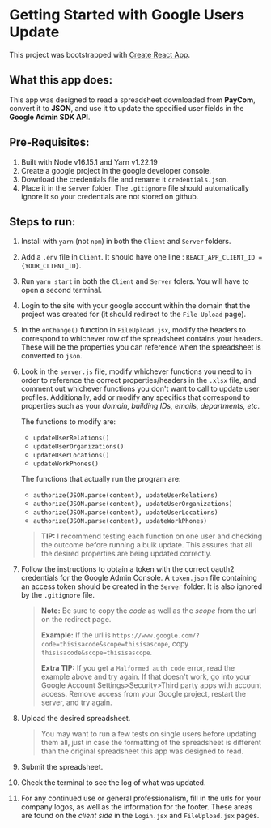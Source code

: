 # Getting Started with Google Users Update

This project was bootstrapped with [Create React App](https://github.com/facebook/create-react-app).

## What this app does:

This app was designed to read a spreadsheet downloaded from **PayCom**, convert it to **JSON**, and use it to update the specified user fields in the **Google Admin SDK API**. 

## Pre-Requisites:

1. Built with Node v16.15.1 and Yarn v1.22.19
2. Create a google project in the google developer console.
3. Download the credentials file and rename it `credentials.json`. 
4. Place it in the `Server` folder. The `.gitignore` file should automatically ignore it so your credentials are not stored on github.

## Steps to run:

1. Install with `yarn` (not `npm`) in both the `Client` and `Server` folders.
2. Add a `.env` file in `Client`. It should have one line : `REACT_APP_CLIENT_ID = {YOUR_CLIENT_ID}`.
3. Run `yarn start` in both the `Client` and `Server` folers. You will have to open a second terminal.
4. Login to the site with your google account within the domain that the project was created for (it should redirect to the `File Upload` page).
5. In the `onChange()` function in `FileUpload.jsx`, modify the headers to correspond to whichever row of the spreadsheet contains your headers. These will be the properties you can reference when the spreadsheet is converted to `json`.
6. Look in the `server.js` file, modify whichever functions you need to in order to reference the correct properties/headers in the `.xlsx` file, and comment out whichever functions you don't want to call to update user profiles. Additionally, add or modify any specifics that correspond to properties such as your *domain, building IDs, emails, departments, etc*.  

    The functions to modify are:
    - `updateUserRelations()`
    - `updateUserOrganizations()`
    - `updateUserLocations()`    
    - `updateWorkPhones()`

    The functions that actually run the program are:
    - `authorize(JSON.parse(content), updateUserRelations)`
    - `authorize(JSON.parse(content), updateUserOrganizations)`
    - `authorize(JSON.parse(content), updateUserLocations)`
    - `authorize(JSON.parse(content), updateWorkPhones)`

    >**TIP:** I recommend testing each function on one user and checking the outcome before running a bulk update. This assures that all the desired properties are being updated correctly. 

7. Follow the instructions to obtain a token with the correct oauth2 credentials for the Google Admin Console. A `token.json` file containing an access token should be created in the `Server` folder. It is also ignored by the `.gitignore` file.

    >**Note:** Be sure to copy the *code* as well as the *scope* from the url on the redirect page. <br>
    >
    >**Example:** If the url is `https://www.google.com/?code=thisisacode&scope=thisisascope`, copy `thisisacode&scope=thisisascope`. <br>
    >
    >**Extra TIP:** If you get a `Malformed auth code` error, read the example above and try again. If that doesn't work, go into your Google Account Settings>Security>Third party apps with account access. Remove access from your Google project, restart the server, and try again. 

8. Upload the desired spreadsheet.

    >You may want to run a few tests on single users before updating them all, just in case the formatting of the spreadsheet is different than the original spreadsheet this app was designed to read. 

9. Submit the spreadsheet.
10. Check the terminal to see the log of what was updated.
11. For any continued use or general professionalism, fill in the urls for your company logos, as well as the information for the footer. These areas are found on the *client side* in the `Login.jsx` and `FileUpload.jsx` pages.